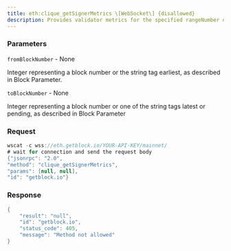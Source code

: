```yaml
---
title: eth:clique_getSignerMetrics \[WebSocket\] {disallowed}
description: Provides validator metrics for the specified rangeNumber of blocks from each validator.Block number of the last block proposed by each validator (if anyproposed in the specified range).All validators present in the last block.
---
```


### Parameters


`fromBlockNumber` - None

Integer representing a block number or the string tag earliest, as
described in Block Parameter.

`toBlockNumber` - None

Integer representing a block number or one of the string tags latest or
pending, as described in Block Parameter

### Request

``` java
wscat -c wss://eth.getblock.io/YOUR-API-KEY/mainnet/ 
# wait for connection and send the request body 
{"jsonrpc": "2.0",
"method": "clique_getSignerMetrics",
"params": [null, null],
"id": "getblock.io"}
```

###  Response

``` java
{
    "result": "null",
    "id": "getblock.io",
    "status_code": 405,
    "message": "Method not allowed"
}
```

